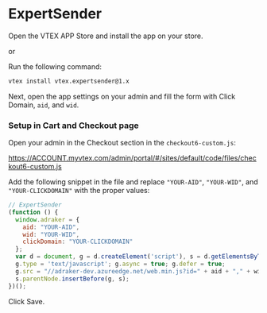 # ExpertSender

Open the VTEX APP Store and install the app on your store.

or

Run the following command:

```sh
vtex install vtex.expertsender@1.x
```

Next, open the app settings on your admin and fill the form with Click Domain, `aid`, and `wid`.

### Setup in Cart and Checkout page

Open your admin in the Checkout section in the `checkout6-custom.js`:

https://ACCOUNT.myvtex.com/admin/portal/#/sites/default/code/files/checkout6-custom.js

Add the following snippet in the file and replace `"YOUR-AID"`, `"YOUR-WID"`, and `"YOUR-CLICKDOMAIN"` with the proper values:

```js
// ExpertSender
(function () {
  window.adraker = {
    aid: "YOUR-AID",
    wid: "YOUR-WID",
    clickDomain: "YOUR-CLICKDOMAIN"
  };
  var d = document, g = d.createElement('script'), s = d.getElementsByTagName('script')[0];
  g.type = 'text/javascript'; g.async = true; g.defer = true;
  g.src = "//adraker-dev.azureedge.net/web.min.js?id=" + aid + "," + wid;
  s.parentNode.insertBefore(g, s);
})();
```

Click Save.
